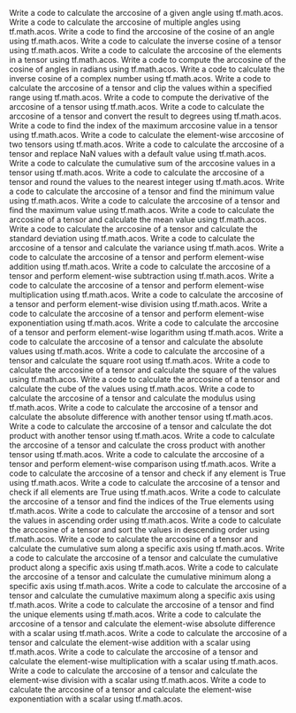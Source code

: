 Write a code to calculate the arccosine of a given angle using tf.math.acos.
Write a code to calculate the arccosine of multiple angles using tf.math.acos.
Write a code to find the arccosine of the cosine of an angle using tf.math.acos.
Write a code to calculate the inverse cosine of a tensor using tf.math.acos.
Write a code to calculate the arccosine of the elements in a tensor using tf.math.acos.
Write a code to compute the arccosine of the cosine of angles in radians using tf.math.acos.
Write a code to calculate the inverse cosine of a complex number using tf.math.acos.
Write a code to calculate the arccosine of a tensor and clip the values within a specified range using tf.math.acos.
Write a code to compute the derivative of the arccosine of a tensor using tf.math.acos.
Write a code to calculate the arccosine of a tensor and convert the result to degrees using tf.math.acos.
Write a code to find the index of the maximum arccosine value in a tensor using tf.math.acos.
Write a code to calculate the element-wise arccosine of two tensors using tf.math.acos.
Write a code to calculate the arccosine of a tensor and replace NaN values with a default value using tf.math.acos.
Write a code to calculate the cumulative sum of the arccosine values in a tensor using tf.math.acos.
Write a code to calculate the arccosine of a tensor and round the values to the nearest integer using tf.math.acos.
Write a code to calculate the arccosine of a tensor and find the minimum value using tf.math.acos.
Write a code to calculate the arccosine of a tensor and find the maximum value using tf.math.acos.
Write a code to calculate the arccosine of a tensor and calculate the mean value using tf.math.acos.
Write a code to calculate the arccosine of a tensor and calculate the standard deviation using tf.math.acos.
Write a code to calculate the arccosine of a tensor and calculate the variance using tf.math.acos.
Write a code to calculate the arccosine of a tensor and perform element-wise addition using tf.math.acos.
Write a code to calculate the arccosine of a tensor and perform element-wise subtraction using tf.math.acos.
Write a code to calculate the arccosine of a tensor and perform element-wise multiplication using tf.math.acos.
Write a code to calculate the arccosine of a tensor and perform element-wise division using tf.math.acos.
Write a code to calculate the arccosine of a tensor and perform element-wise exponentiation using tf.math.acos.
Write a code to calculate the arccosine of a tensor and perform element-wise logarithm using tf.math.acos.
Write a code to calculate the arccosine of a tensor and calculate the absolute values using tf.math.acos.
Write a code to calculate the arccosine of a tensor and calculate the square root using tf.math.acos.
Write a code to calculate the arccosine of a tensor and calculate the square of the values using tf.math.acos.
Write a code to calculate the arccosine of a tensor and calculate the cube of the values using tf.math.acos.
Write a code to calculate the arccosine of a tensor and calculate the modulus using tf.math.acos.
Write a code to calculate the arccosine of a tensor and calculate the absolute difference with another tensor using tf.math.acos.
Write a code to calculate the arccosine of a tensor and calculate the dot product with another tensor using tf.math.acos.
Write a code to calculate the arccosine of a tensor and calculate the cross product with another tensor using tf.math.acos.
Write a code to calculate the arccosine of a tensor and perform element-wise comparison using tf.math.acos.
Write a code to calculate the arccosine of a tensor and check if any element is True using tf.math.acos.
Write a code to calculate the arccosine of a tensor and check if all elements are True using tf.math.acos.
Write a code to calculate the arccosine of a tensor and find the indices of the True elements using tf.math.acos.
Write a code to calculate the arccosine of a tensor and sort the values in ascending order using tf.math.acos.
Write a code to calculate the arccosine of a tensor and sort the values in descending order using tf.math.acos.
Write a code to calculate the arccosine of a tensor and calculate the cumulative sum along a specific axis using tf.math.acos.
Write a code to calculate the arccosine of a tensor and calculate the cumulative product along a specific axis using tf.math.acos.
Write a code to calculate the arccosine of a tensor and calculate the cumulative minimum along a specific axis using tf.math.acos.
Write a code to calculate the arccosine of a tensor and calculate the cumulative maximum along a specific axis using tf.math.acos.
Write a code to calculate the arccosine of a tensor and find the unique elements using tf.math.acos.
Write a code to calculate the arccosine of a tensor and calculate the element-wise absolute difference with a scalar using tf.math.acos.
Write a code to calculate the arccosine of a tensor and calculate the element-wise addition with a scalar using tf.math.acos.
Write a code to calculate the arccosine of a tensor and calculate the element-wise multiplication with a scalar using tf.math.acos.
Write a code to calculate the arccosine of a tensor and calculate the element-wise division with a scalar using tf.math.acos.
Write a code to calculate the arccosine of a tensor and calculate the element-wise exponentiation with a scalar using tf.math.acos.